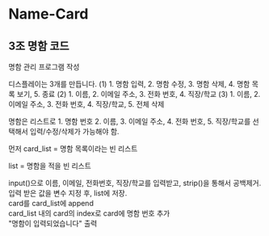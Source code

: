 # Name-Card
## 3조 명함 코드

명함 관리 프로그램 작성

디스플레이는 3개를 만듭니다. 
(1) 1. 명함 입력, 2. 명함 수정, 3. 명함 삭제, 4. 명함 목록 보기, 5. 종료
(2) 1. 이름, 2. 이메일 주소, 3. 전화 번호, 4. 직장/학교
(3) 1. 이름, 2. 이메일 주소, 3. 전화 번호, 4. 직장/학교, 5. 전체 삭제

명함은 리스트로 1. 명함 번호 2. 이름, 3. 이메일 주소, 4. 전화 번호, 5. 직장/학교를 선택해서 입력/수정/삭제가 가능해야 함.

먼저 card_list = 명함 목록이라는 빈 리스트

list = 명함을 적을 빈 리스트

input()으로 이름, 이메일, 전화번호, 직장/학교를 입력받고, strip()을 통해서 공백제거.  
입력 받은 값을 변수 지정 후, list에 저장.  
card를 card_list에 append  
card_list 내의 card의 index로 card에 명함 번호 추가  
"명함이 입력되었습니다" 출력  